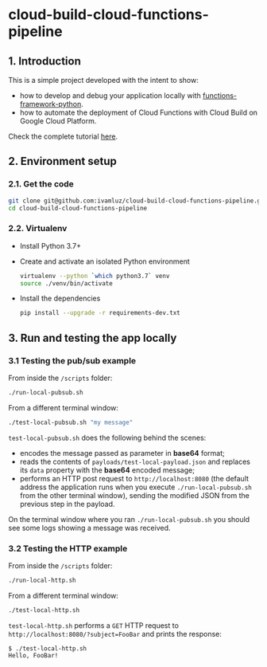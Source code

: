 # cloud-build-cloud-functions-pipeline

## 1. Introduction

This is a simple project developed with the intent to show:

- how to develop and debug your application locally with [functions-framework-python](https://github.com/GoogleCloudPlatform/functions-framework-python).
- how to automate the deployment of Cloud Functions with Cloud Build on Google Cloud Platform.

Check the complete tutorial [here](#).

## 2. Environment setup

### 2.1. Get the code

```bash
git clone git@github.com:ivamluz/cloud-build-cloud-functions-pipeline.git
cd cloud-build-cloud-functions-pipeline
```

### 2.2. Virtualenv

- Install Python 3.7+

- Create and activate an isolated Python environment

  ```bash
  virtualenv --python `which python3.7` venv
  source ./venv/bin/activate
  ```

- Install the dependencies

  ```bash
  pip install --upgrade -r requirements-dev.txt
  ```

## 3. Run and testing the app locally

### 3.1 Testing the pub/sub example

From inside the `/scripts` folder:

```bash
./run-local-pubsub.sh
```

From a different terminal window:

```bash
./test-local-pubsub.sh "my message"
```

`test-local-pubsub.sh` does the following behind the scenes:

- encodes the message passed as parameter in **base64** format;
- reads the contents of `payloads/test-local-payload.json` and replaces its `data` property with the **base64** encoded message;
- performs an HTTP post request to `http://localhost:8080` (the default address the application runs when you execute `./run-local-pubsub.sh` from the other terminal window), sending the modified JSON from the previous step in the payload.

On the terminal window where you ran `./run-local-pubsub.sh` you should see some logs showing a message was received.

### 3.2 Testing the HTTP example

From inside the `/scripts` folder:

```bash
./run-local-http.sh
```

From a different terminal window:

```bash
./test-local-http.sh
```

`test-local-http.sh` performs a `GET` HTTP request to `http://localhost:8080/?subject=FooBar` and prints the response:

```console
$ ./test-local-http.sh
Hello, FooBar!
```
